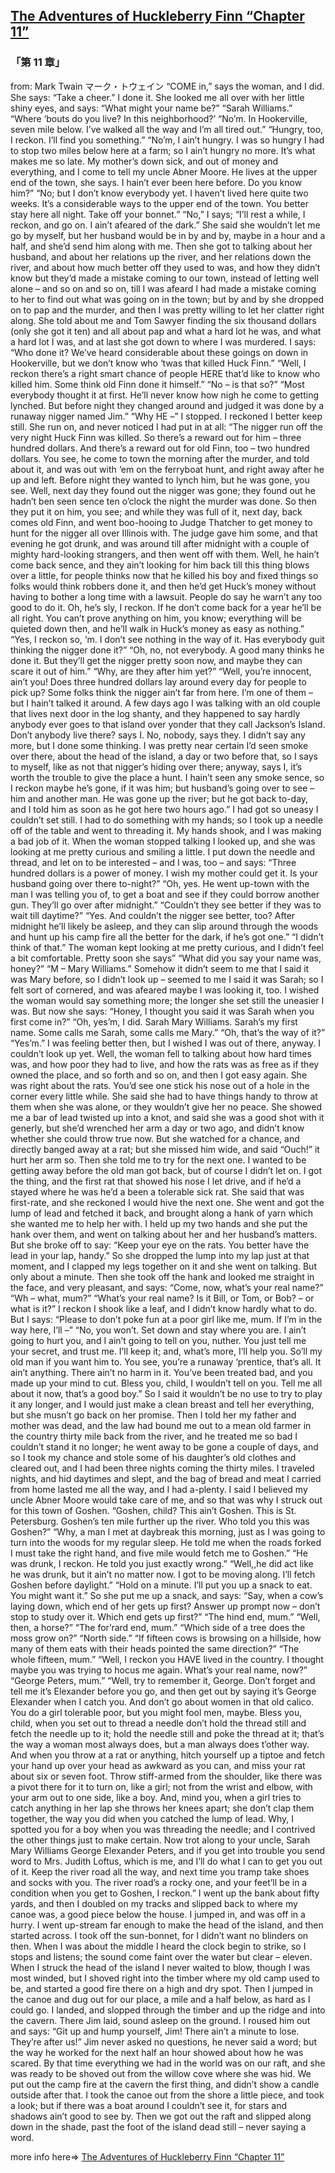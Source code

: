 ## [The Adventures of Huckleberry Finn “Chapter 11”](https://www.beanreading.com/ja/article/777?source=github )  
###  「第 11 章」 
  from:  Mark Twain マーク・トウェイン 
“COME in,” says the woman, and I did. She says: “Take a cheer.”
I done it. She looked me all over with her little shiny eyes, and says:
“What might your name be?”
“Sarah Williams.”
“Where ‘bouts do you live? In this neighborhood?’
“No’m. In Hookerville, seven mile below. I’ve walked all the way and I’m all tired out.”
“Hungry, too, I reckon. I’ll find you something.”
“No’m, I ain’t hungry. I was so hungry I had to stop two miles below here at a farm; so I ain’t hungry no more. It’s what makes me so late. My mother’s down sick, and out of money and everything, and I come to tell my uncle Abner Moore. He lives at the upper end of the town, she says. I hain’t ever been here before. Do you know him?”
“No; but I don’t know everybody yet. I haven’t lived here quite two weeks. It’s a considerable ways to the upper end of the town. You better stay here all night. Take off your bonnet.”
“No,” I says; “I’ll rest a while, I reckon, and go on. I ain’t afeared of the dark.”
She said she wouldn’t let me go by myself, but her husband would be in by and by, maybe in a hour and a half, and she’d send him along with me. Then she got to talking about her husband, and about her relations up the river, and her relations down the river, and about how much better off they used to was, and how they didn’t know but they’d made a mistake coming to our town, instead of letting well alone – and so on and so on, till I was afeard I had made a mistake coming to her to find out what was going on in the town; but by and by she dropped on to pap and the murder, and then I was pretty willing to let her clatter right along. She told about me and Tom Sawyer finding the six thousand dollars (only she got it ten) and all about pap and what a hard lot he was, and what a hard lot I was, and at last she got down to where I was murdered. I says:
“Who done it? We’ve heard considerable about these goings on down in Hookerville, but we don’t know who ‘twas that killed Huck Finn.”
“Well, I reckon there’s a right smart chance of people HERE that’d like to know who killed him. Some think old Finn done it himself.”
“No – is that so?”
“Most everybody thought it at first. He’ll never know how nigh he come to getting lynched. But before night they changed around and judged it was done by a runaway nigger named Jim.”
“Why HE –”
I stopped. I reckoned I better keep still. She run on, and never noticed I had put in at all:
“The nigger run off the very night Huck Finn was killed. So there’s a reward out for him – three hundred dollars. And there’s a reward out for old Finn, too – two hundred dollars. You see, he come to town the morning after the murder, and told about it, and was out with ‘em on the ferryboat hunt, and right away after he up and left. Before night they wanted to lynch him, but he was gone, you see. Well, next day they found out the nigger was gone; they found out he hadn’t ben seen sence ten o’clock the night the murder was done. So then they put it on him, you see; and while they was full of it, next day, back comes old Finn, and went boo-hooing to Judge Thatcher to get money to hunt for the nigger all over Illinois with. The judge gave him some, and that evening he got drunk, and was around till after midnight with a couple of mighty hard-looking strangers, and then went off with them. Well, he hain’t come back sence, and they ain’t looking for him back till this thing blows over a little, for people thinks now that he killed his boy and fixed things so folks would think robbers done it, and then he’d get Huck’s money without having to bother a long time with a lawsuit. People do say he warn’t any too good to do it. Oh, he’s sly, I reckon. If he don’t come back for a year he’ll be all right. You can’t prove anything on him, you know; everything will be quieted down then, and he’ll walk in Huck’s money as easy as nothing.”
“Yes, I reckon so, ‘m. I don’t see nothing in the way of it. Has everybody guit thinking the nigger done it?”
“Oh, no, not everybody. A good many thinks he done it. But they’ll get the nigger pretty soon now, and maybe they can scare it out of him.”
“Why, are they after him yet?”
“Well, you’re innocent, ain’t you! Does three hundred dollars lay around every day for people to pick up? Some folks think the nigger ain’t far from here. I’m one of them – but I hain’t talked it around. A few days ago I was talking with an old couple that lives next door in the log shanty, and they happened to say hardly anybody ever goes to that island over yonder that they call Jackson’s Island. Don’t anybody live there? says I. No, nobody, says they. I didn’t say any more, but I done some thinking. I was pretty near certain I’d seen smoke over there, about the head of the island, a day or two before that, so I says to myself, like as not that nigger’s hiding over there; anyway, says I, it’s worth the trouble to give the place a hunt. I hain’t seen any smoke sence, so I reckon maybe he’s gone, if it was him; but husband’s going over to see – him and another man. He was gone up the river; but he got back to-day, and I told him as soon as he got here two hours ago.”
I had got so uneasy I couldn’t set still. I had to do something with my hands; so I took up a needle off of the table and went to threading it. My hands shook, and I was making a bad job of it. When the woman stopped talking I looked up, and she was looking at me pretty curious and smiling a little. I put down the needle and thread, and let on to be interested – and I was, too – and says:
“Three hundred dollars is a power of money. I wish my mother could get it. Is your husband going over there to-night?”
“Oh, yes. He went up-town with the man I was telling you of, to get a boat and see if they could borrow another gun. They’ll go over after midnight.”
“Couldn’t they see better if they was to wait till daytime?”
“Yes. And couldn’t the nigger see better, too? After midnight he’ll likely be asleep, and they can slip around through the woods and hunt up his camp fire all the better for the dark, if he’s got one.”
“I didn’t think of that.”
The woman kept looking at me pretty curious, and I didn’t feel a bit comfortable. Pretty soon she says”
“What did you say your name was, honey?”
“M – Mary Williams.”
Somehow it didn’t seem to me that I said it was Mary before, so I didn’t look up – seemed to me I said it was Sarah; so I felt sort of cornered, and was afeared maybe I was looking it, too. I wished the woman would say something more; the longer she set still the uneasier I was. But now she says:
“Honey, I thought you said it was Sarah when you first come in?”
“Oh, yes’m, I did. Sarah Mary Williams. Sarah’s my first name. Some calls me Sarah, some calls me Mary.”
“Oh, that’s the way of it?”
“Yes’m.”
I was feeling better then, but I wished I was out of there, anyway. I couldn’t look up yet.
Well, the woman fell to talking about how hard times was, and how poor they had to live, and how the rats was as free as if they owned the place, and so forth and so on, and then I got easy again. She was right about the rats. You’d see one stick his nose out of a hole in the corner every little while. She said she had to have things handy to throw at them when she was alone, or they wouldn’t give her no peace. She showed me a bar of lead twisted up into a knot, and said she was a good shot with it generly, but she’d wrenched her arm a day or two ago, and didn’t know whether she could throw true now. But she watched for a chance, and directly banged away at a rat; but she missed him wide, and said “Ouch!” it hurt her arm so. Then she told me to try for the next one. I wanted to be getting away before the old man got back, but of course I didn’t let on. I got the thing, and the first rat that showed his nose I let drive, and if he’d a stayed where he was he’d a been a tolerable sick rat. She said that was first-rate, and she reckoned I would hive the next one. She went and got the lump of lead and fetched it back, and brought along a hank of yarn which she wanted me to help her with. I held up my two hands and she put the hank over them, and went on talking about her and her husband’s matters. But she broke off to say:
“Keep your eye on the rats. You better have the lead in your lap, handy.”
So she dropped the lump into my lap just at that moment, and I clapped my legs together on it and she went on talking. But only about a minute. Then she took off the hank and looked me straight in the face, and very pleasant, and says:
“Come, now, what’s your real name?”
“Wh – what, mum?”
“What’s your real name? Is it Bill, or Tom, or Bob? – or what is it?”
I reckon I shook like a leaf, and I didn’t know hardly what to do. But I says:
“Please to don’t poke fun at a poor girl like me, mum. If I’m in the way here, I’ll –”
“No, you won’t. Set down and stay where you are. I ain’t going to hurt you, and I ain’t going to tell on you, nuther. You just tell me your secret, and trust me. I’ll keep it; and, what’s more, I’ll help you. So’ll my old man if you want him to. You see, you’re a runaway ‘prentice, that’s all. It ain’t anything. There ain’t no harm in it. You’ve been treated bad, and you made up your mind to cut. Bless you, child, I wouldn’t tell on you. Tell me all about it now, that’s a good boy.”
So I said it wouldn’t be no use to try to play it any longer, and I would just make a clean breast and tell her everything, but she musn’t go back on her promise. Then I told her my father and mother was dead, and the law had bound me out to a mean old farmer in the country thirty mile back from the river, and he treated me so bad I couldn’t stand it no longer; he went away to be gone a couple of days, and so I took my chance and stole some of his daughter’s old clothes and cleared out, and I had been three nights coming the thirty miles. I traveled nights, and hid daytimes and slept, and the bag of bread and meat I carried from home lasted me all the way, and I had a-plenty. I said I believed my uncle Abner Moore would take care of me, and so that was why I struck out for this town of Goshen.
“Goshen, child? This ain’t Goshen. This is St. Petersburg. Goshen’s ten mile further up the river. Who told you this was Goshen?”
“Why, a man I met at daybreak this morning, just as I was going to turn into the woods for my regular sleep. He told me when the roads forked I must take the right hand, and five mile would fetch me to Goshen.”
“He was drunk, I reckon. He told you just exactly wrong.”
“Well,,he did act like he was drunk, but it ain’t no matter now. I got to be moving along. I’ll fetch Goshen before daylight.”
“Hold on a minute. I’ll put you up a snack to eat. You might want it.”
So she put me up a snack, and says:
“Say, when a cow’s laying down, which end of her gets up first? Answer up prompt now – don’t stop to study over it. Which end gets up first?”
“The hind end, mum.”
“Well, then, a horse?”
“The for’rard end, mum.”
“Which side of a tree does the moss grow on?”
“North side.”
“If fifteen cows is browsing on a hillside, how many of them eats with their heads pointed the same direction?”
“The whole fifteen, mum.”
“Well, I reckon you HAVE lived in the country. I thought maybe you was trying to hocus me again. What’s your real name, now?”
“George Peters, mum.”
“Well, try to remember it, George. Don’t forget and tell me it’s Elexander before you go, and then get out by saying it’s George Elexander when I catch you. And don’t go about women in that old calico. You do a girl tolerable poor, but you might fool men, maybe. Bless you, child, when you set out to thread a needle don’t hold the thread still and fetch the needle up to it; hold the needle still and poke the thread at it; that’s the way a woman most always does, but a man always does t’other way. And when you throw at a rat or anything, hitch yourself up a tiptoe and fetch your hand up over your head as awkward as you can, and miss your rat about six or seven foot. Throw stiff-armed from the shoulder, like there was a pivot there for it to turn on, like a girl; not from the wrist and elbow, with your arm out to one side, like a boy. And, mind you, when a girl tries to catch anything in her lap she throws her knees apart; she don’t clap them together, the way you did when you catched the lump of lead. Why, I spotted you for a boy when you was threading the needle; and I contrived the other things just to make certain. Now trot along to your uncle, Sarah Mary Williams George Elexander Peters, and if you get into trouble you send word to Mrs. Judith Loftus, which is me, and I’ll do what I can to get you out of it. Keep the river road all the way, and next time you tramp take shoes and socks with you. The river road’s a rocky one, and your feet’ll be in a condition when you get to Goshen, I reckon.”
I went up the bank about fifty yards, and then I doubled on my tracks and slipped back to where my canoe was, a good piece below the house. I jumped in, and was off in a hurry. I went up-stream far enough to make the head of the island, and then started across. I took off the sun-bonnet, for I didn’t want no blinders on then. When I was about the middle I heard the clock begin to strike, so I stops and listens; the sound come faint over the water but clear – eleven. When I struck the head of the island I never waited to blow, though I was most winded, but I shoved right into the timber where my old camp used to be, and started a good fire there on a high and dry spot.
Then I jumped in the canoe and dug out for our place, a mile and a half below, as hard as I could go. I landed, and slopped through the timber and up the ridge and into the cavern. There Jim laid, sound asleep on the ground. I roused him out and says:
“Git up and hump yourself, Jim! There ain’t a minute to lose. They’re after us!”
Jim never asked no questions, he never said a word; but the way he worked for the next half an hour showed about how he was scared. By that time everything we had in the world was on our raft, and she was ready to be shoved out from the willow cove where she was hid. We put out the camp fire at the cavern the first thing, and didn’t show a candle outside after that.
I took the canoe out from the shore a little piece, and took a look; but if there was a boat around I couldn’t see it, for stars and shadows ain’t good to see by. Then we got out the raft and slipped along down in the shade, past the foot of the island dead still – never saying a word.


more info here=>   [The Adventures of Huckleberry Finn “Chapter 11”](https://www.beanreading.com/ja/article/777?source=github ) 
